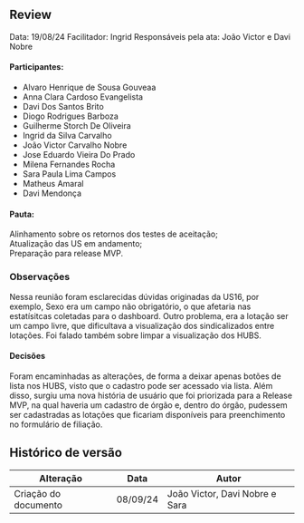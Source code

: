 ## Review

Data: 19/08/24
Facilitador: Ingrid
Responsáveis pela ata: João Victor e Davi Nobre

#### Participantes:

- Alvaro Henrique de Sousa Gouveaa
- Anna Clara Cardoso Evangelista
- Davi Dos Santos Brito
- Diogo Rodrigues Barboza
- Guilherme Storch De Oliveira
- Ingrid da Silva Carvalho
- João Victor Carvalho Nobre
- Jose Eduardo Vieira Do Prado
- Milena Fernandes Rocha
- Sara Paula Lima Campos
- Matheus Amaral
- Davi Mendonça

#### Pauta:

Alinhamento sobre os retornos dos testes de aceitação;  
Atualização das US em andamento;  
Preparação para release MVP.

### Observações

Nessa reunião foram esclarecidas dúvidas originadas da US16, por exemplo, Sexo era um campo não obrigatório, o que afetaria nas estatísitcas coletadas para o dashboard. Outro problema, era a lotação ser um campo livre, que dificultava a visualização dos sindicalizados entre lotações. Foi falado também sobre limpar a visualização dos HUBS.

#### Decisões

Foram encaminhadas as alterações, de forma a deixar apenas botões de lista nos HUBS, visto que o cadastro pode ser acessado via lista. Além disso, surgiu uma nova história de usuário que foi priorizada para a Release MVP, na qual haveria um cadastro de órgão e, dentro do órgão, pudessem ser cadastradas as lotações que ficariam disponíveis para preenchimento no formulário de filiação.

## Histórico de versão

| Alteração            | Data     | Autor                          |
| -------------------- | -------- | ------------------------------ |
| Criação do documento | 08/09/24 | João Victor, Davi Nobre e Sara |
